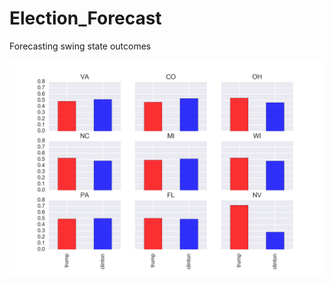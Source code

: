 # Election_Forecast
Forecasting swing state outcomes

![Image Png](https://raw.githubusercontent.com/tianhuil/Election_Forecast/master/image.jpeg)
